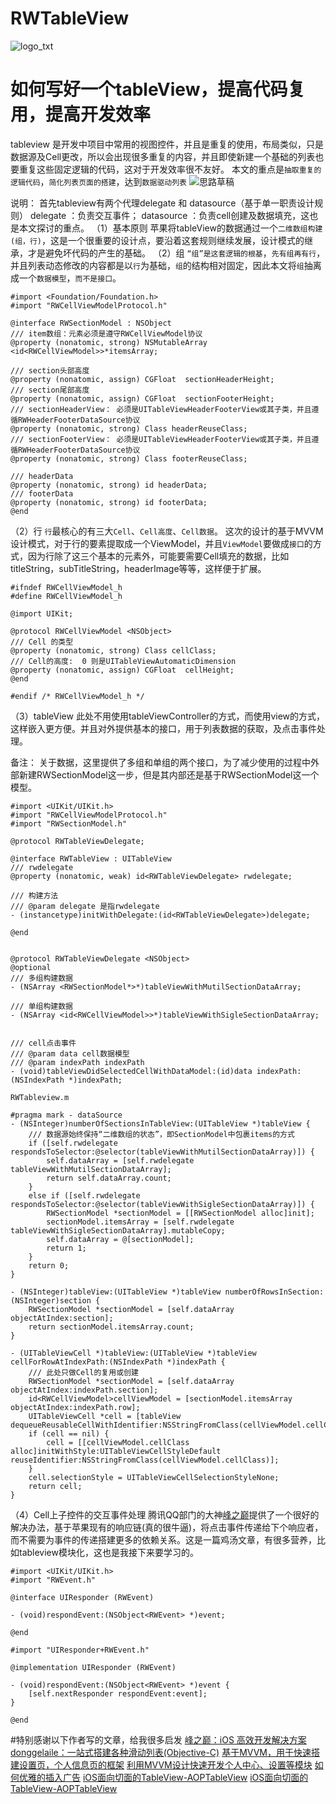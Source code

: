 # RWTableView
![logo_txt](/Users/yyk/Desktop/logo_txt.png)

# 如何写好一个tableView，提高代码复用，提高开发效率

tableview 是开发中项目中常用的视图控件，并且是重复的使用，布局类似，只是数据源及Cell更改，所以会出现很多重复的内容，并且即使新建一个基础的列表也要重复这些固定逻辑的代码，这对于开发效率很不友好。
本文的重点是`抽取重复的逻辑代码`，`简化列表页面的搭建`，达到`数据驱动列表`
![思路草稿](https://upload-images.jianshu.io/upload_images/1923392-fc20e37b16938dc2.JPG?imageMogr2/auto-orient/strip%7CimageView2/2/w/1240)

说明：
首先tableview有两个代理delegate 和 datasource（基于单一职责设计规则）
delegate ：负责交互事件；
datasource ：负责cell创建及数据填充，这也是本文探讨的重点。
（1）基本原则
苹果将tableView的数据通过一个`二维数组构建(组，行)`，这是一个很重要的设计点，要沿着这套规则继续发展，设计模式的继承，才是避免坏代码的产生的基础。
（2）组
`“组”是这套逻辑的根基`，`先有组再有行`，并且列表动态修改的内容都是以`行`为基础，`组`的结构相对固定，因此本文将`组`抽离成一个`数据模型`，`而不是接口`。
```
#import <Foundation/Foundation.h>
#import "RWCellViewModelProtocol.h"

@interface RWSectionModel : NSObject
/// item数组：元素必须是遵守RWCellViewModel协议
@property (nonatomic, strong) NSMutableArray <id<RWCellViewModel>>*itemsArray;

/// section头部高度
@property (nonatomic, assign) CGFloat  sectionHeaderHeight;
/// section尾部高度
@property (nonatomic, assign) CGFloat  sectionFooterHeight;
/// sectionHeaderView： 必须是UITableViewHeaderFooterView或其子类，并且遵循RWHeaderFooterDataSource协议
@property (nonatomic, strong) Class headerReuseClass;
/// sectionFooterView： 必须是UITableViewHeaderFooterView或其子类，并且遵循RWHeaderFooterDataSource协议
@property (nonatomic, strong) Class footerReuseClass;

/// headerData
@property (nonatomic, strong) id headerData;
/// footerData
@property (nonatomic, strong) id footerData;
@end
```
（2）行
`行`最核心的有三大`Cell`、`Cell高度`、`Cell数据`。
这次的设计的基于MVVM设计模式，对于行的要素提取成一个ViewModel，并且`ViewModel`要做成`接口`的方式，因为行除了这三个基本的元素外，可能要需要Cell填充的数据，比如titleString，subTitleString，headerImage等等，这样便于扩展。

```
#ifndef RWCellViewModel_h
#define RWCellViewModel_h

@import UIKit;

@protocol RWCellViewModel <NSObject>
/// Cell 的类型
@property (nonatomic, strong) Class cellClass;
/// Cell的高度:  0 则是UITableViewAutomaticDimension
@property (nonatomic, assign) CGFloat  cellHeight;
@end

#endif /* RWCellViewModel_h */
```

（3）tableView
此处不用使用tableViewController的方式，而使用view的方式，这样嵌入更方便。并且对外提供基本的接口，用于列表数据的获取，及点击事件处理。

备注：
关于数据，这里提供了多组和单组的两个接口，为了减少使用的过程中外部新建RWSectionModel这一步，但是其内部还是基于RWSectionModel这一个模型。

```
#import <UIKit/UIKit.h>
#import "RWCellViewModelProtocol.h"
#import "RWSectionModel.h"

@protocol RWTableViewDelegate;

@interface RWTableView : UITableView
/// rwdelegate
@property (nonatomic, weak) id<RWTableViewDelegate> rwdelegate;

/// 构建方法
/// @param delegate 是指rwdelegate
- (instancetype)initWithDelegate:(id<RWTableViewDelegate>)delegate;

@end


@protocol RWTableViewDelegate <NSObject>
@optional
/// 多组构建数据
- (NSArray <RWSectionModel*>*)tableViewWithMutilSectionDataArray;

/// 单组构建数据
- (NSArray <id<RWCellViewModel>>*)tableViewWithSigleSectionDataArray;


/// cell点击事件
/// @param data cell数据模型
/// @param indexPath indexPath
- (void)tableViewDidSelectedCellWithDataModel:(id)data indexPath:(NSIndexPath *)indexPath;
```



```
RWTableview.m

#pragma mark - dataSource
- (NSInteger)numberOfSectionsInTableView:(UITableView *)tableView {
    /// 数据源始终保持“二维数组的状态”，即SectionModel中包裹items的方式
    if ([self.rwdelegate respondsToSelector:@selector(tableViewWithMutilSectionDataArray)]) {
        self.dataArray = [self.rwdelegate tableViewWithMutilSectionDataArray];
        return self.dataArray.count;
    }
    else if ([self.rwdelegate respondsToSelector:@selector(tableViewWithSigleSectionDataArray)]) {
        RWSectionModel *sectionModel = [[RWSectionModel alloc]init];
        sectionModel.itemsArray = [self.rwdelegate tableViewWithSigleSectionDataArray].mutableCopy;
        self.dataArray = @[sectionModel];
        return 1;
    }
    return 0;
}

- (NSInteger)tableView:(UITableView *)tableView numberOfRowsInSection:(NSInteger)section {
    RWSectionModel *sectionModel = [self.dataArray objectAtIndex:section];
    return sectionModel.itemsArray.count;
}

- (UITableViewCell *)tableView:(UITableView *)tableView cellForRowAtIndexPath:(NSIndexPath *)indexPath {
    /// 此处只做Cell的复用或创建
    RWSectionModel *sectionModel = [self.dataArray objectAtIndex:indexPath.section];
    id<RWCellViewModel>cellViewModel = [sectionModel.itemsArray objectAtIndex:indexPath.row];
    UITableViewCell *cell = [tableView dequeueReusableCellWithIdentifier:NSStringFromClass(cellViewModel.cellClass)];
    if (cell == nil) {
        cell = [[cellViewModel.cellClass alloc]initWithStyle:UITableViewCellStyleDefault reuseIdentifier:NSStringFromClass(cellViewModel.cellClass)];
    }
    cell.selectionStyle = UITableViewCellSelectionStyleNone;
    return cell;
}
```

（4）Cell上子控件的交互事件处理
腾讯QQ部门的大神[峰之巅](https://juejin.im/post/6844904003633938440)提供了一个很好的解决办法，基于苹果现有的响应链(真的很牛逼)，将点击事件传递给下个响应者，而不需要为事件的传递搭建更多的依赖关系。这是一篇鸡汤文章，有很多营养，比如tableview模块化，这也是我接下来要学习的。

```
#import <UIKit/UIKit.h>
#import "RWEvent.h"

@interface UIResponder (RWEvent)

- (void)respondEvent:(NSObject<RWEvent> *)event;

@end
```
```
#import "UIResponder+RWEvent.h"

@implementation UIResponder (RWEvent)

- (void)respondEvent:(NSObject<RWEvent> *)event {
    [self.nextResponder respondEvent:event];
}

@end
```

#特别感谢以下作者写的文章，给我很多启发
[峰之巅：iOS 高效开发解决方案](https://juejin.im/post/6844904003633938440)
[donggelaile：一站式搭建各种滑动列表(Objective-C)](https://juejin.im/post/6844903925242396685)
[基于MVVM，用于快速搭建设置页，个人信息页的框架](https://juejin.im/post/6844903470638563336)
[利用MVVM设计快速开发个人中心、设置等模块](https://www.shuzhiduo.com/A/LPdoY9OwJ3/)
[如何优雅的插入广告](https://github.com/MeetYouDevs/IMYAOPTableView)
[iOS面向切面的TableView-AOPTableView](https://www.jianshu.com/p/ead76a50f107)
[iOS面向切面的TableView-AOPTableView](https://www.jianshu.com/p/d71767e16562)